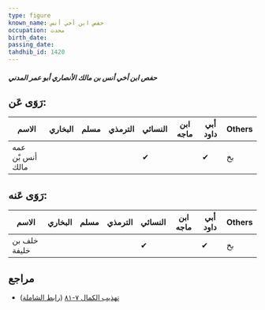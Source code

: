 ```yaml
---
type: figure
known_name: حفص ابن أخي أنس
occupation: محدث
birth_date:
passing_date:
tahdhib_id: 1420
---
```

##### حفص ابن أخي أنس بن مالك الأنصاري أبو عمر المدني

## رَوَى عَن:
| الاسم            | البخاري | مسلم | الترمذي | النسائي | ابن ماجه | أبي داود | Others |
| ---------------- | ------- | ---- | ------- | ------- | -------- | -------- | ------ |
| عمه أنس بْن مالك |         |      |         | ✔       |          | ✔        | بخ     |
## رَوَى عَنه:
| الاسم        | البخاري | مسلم | الترمذي | النسائي | ابن ماجه | أبي داود | Others |
| ------------ | ------- | ---- | ------- | ------- | -------- | -------- | ------ |
| خلف بن خليفة |         |      |         | ✔       |          | ✔        | بخ     |
## مراجع
- [تهذيب الكمال ٧-٨١](obsidian://open?vault=Tahdhib-al-Kamal&file=Figures/١٤٢٠-حفص%20ابن%20أخي%20أنس%20بن%20مالك%20الأنصاري%20أبو%20عمر%20المدني) ([رابط الشاملة](https://shamela.ws/book/3722/3303))